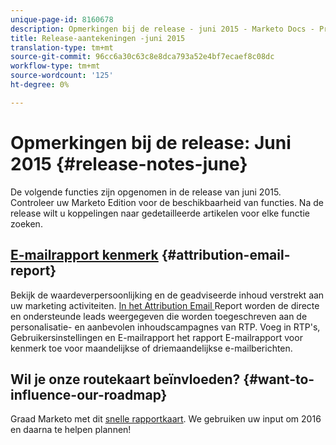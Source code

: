 ```yaml
---
unique-page-id: 8160678
description: Opmerkingen bij de release - juni 2015 - Marketo Docs - Productdocumentatie
title: Release-aantekeningen -juni 2015
translation-type: tm+mt
source-git-commit: 96cc6a30c63c8e8dca793a52e4bf7ecaef8c08dc
workflow-type: tm+mt
source-wordcount: '125'
ht-degree: 0%

---
```



# Opmerkingen bij de release: Juni 2015 {#release-notes-june}

De volgende functies zijn opgenomen in de release van juni 2015. Controleer uw Marketo Edition voor de beschikbaarheid van functies. Na de release wilt u koppelingen naar gedetailleerde artikelen voor elke functie zoeken.

## [E-mailrapport kenmerk](../../product-docs/web-personalization/reporting-for-web-personalization/email-reports.md)  {#attribution-email-report}

Bekijk de waardeverpersoonlijking en de geadviseerde inhoud verstrekt aan uw marketing activiteiten. [In het Attribution Email ](../../product-docs/web-personalization/reporting-for-web-personalization/email-reports.md) Report worden de directe en ondersteunde leads weergegeven die worden toegeschreven aan de personalisatie- en aanbevolen inhoudscampagnes van RTP. Voeg in RTP&#39;s, Gebruikersinstellingen en E-mailrapport het rapport E-mailrapport voor kenmerk toe voor maandelijkse of driemaandelijkse e-mailberichten.

## Wil je onze routekaart beïnvloeden? {#want-to-influence-our-roadmap}

Graad Marketo met dit [snelle rapportkaart](https://www.surveymonkey.com/s/VG9YCT5). We gebruiken uw input om 2016 en daarna te helpen plannen!
